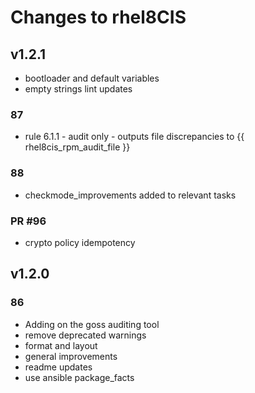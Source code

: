 # Changes to rhel8CIS



## v1.2.1

- bootloader and default variables
- empty strings lint updates

### 87

- rule 6.1.1 - audit only - outputs file discrepancies to {{ rhel8cis_rpm_audit_file }}

### 88

- checkmode_improvements added to relevant tasks

### PR #96 

- crypto policy idempotency



## v1.2.0

### 86

- Adding on the goss auditing tool
- remove deprecated warnings
- format and layout
- general improvements
- readme updates
- use ansible package_facts
